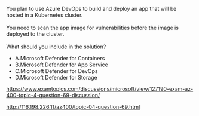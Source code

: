 You plan to use Azure DevOps to build and deploy an app that will be hosted in a Kubernetes cluster.<br/><br/>You need to scan the app image for vulnerabilities before the image is deployed to the cluster.<br/><br/>What should you include in the solution?<ul><li class="multi-choice-item correct-hidden"><span class="multi-choice-letter" data-choice-letter="A">A.</span>Microsoft Defender for Containers</li><li class="multi-choice-item"><span class="multi-choice-letter" data-choice-letter="B">B.</span>Microsoft Defender for App Service</li><li class="multi-choice-item"><span class="multi-choice-letter" data-choice-letter="C">C.</span>Microsoft Defender for DevOps</li><li class="multi-choice-item"><span class="multi-choice-letter" data-choice-letter="D">D.</span>Microsoft Defender for Storage</li></ul><p><a href="https://www.examtopics.com/discussions/microsoft/view/127190-exam-az-400-topic-4-question-69-discussion/">https://www.examtopics.com/discussions/microsoft/view/127190-exam-az-400-topic-4-question-69-discussion/</a></p><p><a href="http://116.198.226.11/az400/topic-04-question-69.html">http://116.198.226.11/az400/topic-04-question-69.html</a></p><script src="https://giscus.app/client.js"                    data-repo="azsamples/az204"                    data-repo-id="R_kgDOMRXzDQ"                    data-category="General"                    data-category-id="DIC_kwDOMRXzDc4Cgi27"                    data-mapping="pathname"                    data-strict="1"                    data-reactions-enabled="0"                    data-emit-metadata="0"                    data-input-position="bottom"                    data-theme="preferred_color_scheme"                    data-lang="en"                    crossorigin="anonymous"                    async>                    </script>
